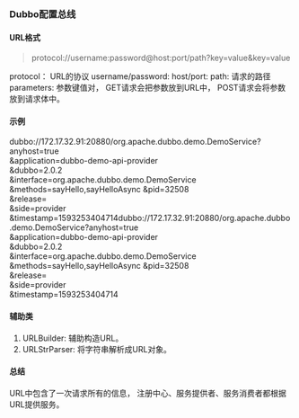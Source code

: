 ### Dubbo配置总线

#### URL格式
> protocol://username:password@host:port/path?key=value&key=value


protocol： URL的协议
username/password: 
host/port: 
path: 请求的路径
parameters: 参数键值对， GET请求会把参数放到URL中， POST请求会将参数放到请求体中。

#### 示例
dubbo://172.17.32.91:20880/org.apache.dubbo.demo.DemoService?   
anyhost=true    
&application=dubbo-demo-api-provider    
&dubbo=2.0.2    
&interface=org.apache.dubbo.demo.DemoService    
&methods=sayHello,sayHelloAsync 
&pid=32508  
&release=   
&side=provider  
&timestamp=1593253404714dubbo://172.17.32.91:20880/org.apache.dubbo.demo.DemoService?anyhost=true   
&application=dubbo-demo-api-provider    
&dubbo=2.0.2    
&interface=org.apache.dubbo.demo.DemoService    
&methods=sayHello,sayHelloAsync 
&pid=32508  
&release=      
&side=provider  
&timestamp=1593253404714    


#### 辅助类
1. URLBuilder: 辅助构造URL。
2. URLStrParser: 将字符串解析成URL对象。


#### 总结
URL中包含了一次请求所有的信息， 注册中心、服务提供者、服务消费者都根据URL提供服务。